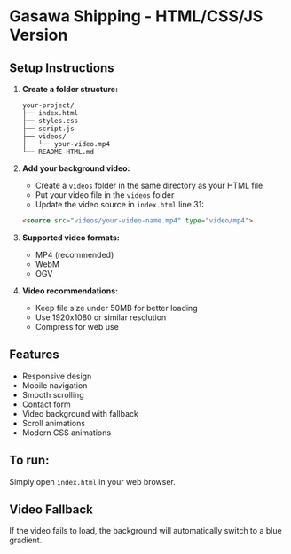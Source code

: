 # Gasawa Shipping - HTML/CSS/JS Version

## Setup Instructions

1. **Create a folder structure:**
   ```
   your-project/
   ├── index.html
   ├── styles.css
   ├── script.js
   ├── videos/
   │   └── your-video.mp4
   └── README-HTML.md
   ```

2. **Add your background video:**
   - Create a `videos` folder in the same directory as your HTML file
   - Put your video file in the `videos` folder
   - Update the video source in `index.html` line 31:
   ```html
   <source src="videos/your-video-name.mp4" type="video/mp4">
   ```

3. **Supported video formats:**
   - MP4 (recommended)
   - WebM
   - OGV

4. **Video recommendations:**
   - Keep file size under 50MB for better loading
   - Use 1920x1080 or similar resolution
   - Compress for web use

## Features

- Responsive design
- Mobile navigation
- Smooth scrolling
- Contact form
- Video background with fallback
- Scroll animations
- Modern CSS animations

## To run:
Simply open `index.html` in your web browser.

## Video Fallback
If the video fails to load, the background will automatically switch to a blue gradient.